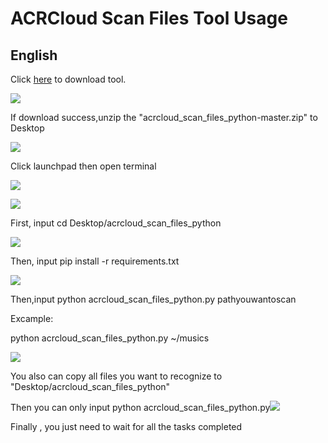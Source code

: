 # ACRCloud Scan Files Tool Usage

## English

Click [here](https://github.com/acrcloud/acrcloud_scan_files_python) to download tool.

![](https://github.com/acrcloud/acrcloud_scan_files_python/raw/master/img/download.png)

If download success,unzip the "acrcloud_scan_files_python-master.zip" to Desktop

![](https://github.com/acrcloud/acrcloud_scan_files_python/raw/master/img/desktop.png)

Click launchpad then open terminal

![](https://github.com/acrcloud/acrcloud_scan_files_python/raw/master/img/terminal.png)

![](https://github.com/acrcloud/acrcloud_scan_files_python/raw/master/img/launchpad.png)



First, input  cd Desktop/acrcloud_scan_files_python

![](https://github.com/acrcloud/acrcloud_scan_files_python/raw/master/img/cdfolder.png)

Then, input pip install -r requirements.txt

![](https://github.com/acrcloud/acrcloud_scan_files_python/raw/master/img/pipinstall.png)



Then,input python acrcloud_scan_files_python.py pathyouwantoscan

Excample:

python acrcloud_scan_files_python.py ~/musics

![](https://github.com/acrcloud/acrcloud_scan_files_python/raw/master/img/scanpath.png)



You also can copy all files you want to recognize to "Desktop/acrcloud_scan_files_python"

Then you can only input python acrcloud_scan_files_python.py![](https://github.com/acrcloud/acrcloud_scan_files_python/raw/master/img/defaultscan.png)

Finally , you just need to wait for all the tasks completed